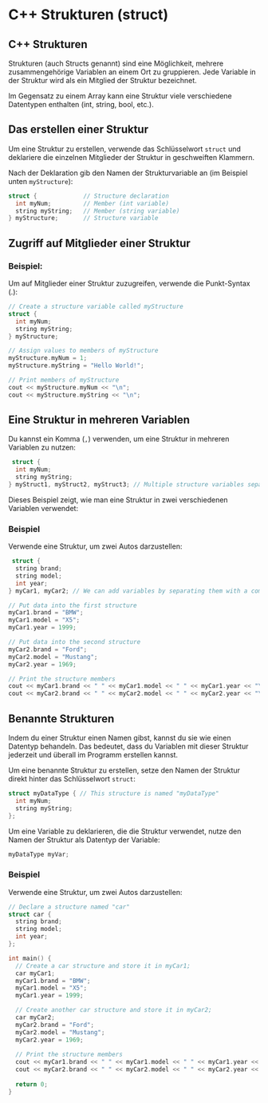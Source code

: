# C++ Strukturen (struct)
## C++ Strukturen
Strukturen (auch Structs genannt) sind eine Möglichkeit, mehrere zusammengehörige Variablen an einem Ort zu gruppieren. Jede Variable in der Struktur wird als ein Mitglied der Struktur bezeichnet.

Im Gegensatz zu einem Array kann eine Struktur viele verschiedene Datentypen enthalten (int, string, bool, etc.).
## Das erstellen einer Struktur
Um eine Struktur zu erstellen, verwende das Schlüsselwort `struct` und deklariere die einzelnen Mitglieder der Struktur in geschweiften Klammern.

Nach der Deklaration gib den Namen der Strukturvariable an (im Beispiel unten `myStructure`):
```cpp
struct {             // Structure declaration
  int myNum;         // Member (int variable)
  string myString;   // Member (string variable)
} myStructure;       // Structure variable 
```
## Zugriff auf Mitglieder einer Struktur
### Beispiel:
Um auf Mitglieder einer Struktur zuzugreifen, verwende die Punkt-Syntax (.):
```cpp
// Create a structure variable called myStructure
struct {
  int myNum;
  string myString;
} myStructure;

// Assign values to members of myStructure
myStructure.myNum = 1;
myStructure.myString = "Hello World!";

// Print members of myStructure
cout << myStructure.myNum << "\n";
cout << myStructure.myString << "\n";
```
## Eine Struktur in mehreren Variablen
Du kannst ein Komma (`,`) verwenden, um eine Struktur in mehreren Variablen zu nutzen:
```cpp
 struct {
  int myNum;
  string myString;
} myStruct1, myStruct2, myStruct3; // Multiple structure variables separated with commas 
```
Dieses Beispiel zeigt, wie man eine Struktur in zwei verschiedenen Variablen verwendet:  
### Beispiel
Verwende eine Struktur, um zwei Autos darzustellen:
```cpp
 struct {
  string brand;
  string model;
  int year;
} myCar1, myCar2; // We can add variables by separating them with a comma here

// Put data into the first structure
myCar1.brand = "BMW";
myCar1.model = "X5";
myCar1.year = 1999;

// Put data into the second structure
myCar2.brand = "Ford";
myCar2.model = "Mustang";
myCar2.year = 1969;

// Print the structure members
cout << myCar1.brand << " " << myCar1.model << " " << myCar1.year << "\n";
cout << myCar2.brand << " " << myCar2.model << " " << myCar2.year << "\n";
```
## Benannte Strukturen

Indem du einer Struktur einen Namen gibst, kannst du sie wie einen Datentyp behandeln. Das bedeutet, dass du Variablen mit dieser Struktur jederzeit und überall im Programm erstellen kannst.

Um eine benannte Struktur zu erstellen, setze den Namen der Struktur direkt hinter das Schlüsselwort `struct`:
```cpp
struct myDataType { // This structure is named "myDataType"
  int myNum;
  string myString;
};
```
Um eine Variable zu deklarieren, die die Struktur verwendet, nutze den Namen der Struktur als Datentyp der Variable:
```cpp
myDataType myVar;
```
### Beispiel
Verwende eine Struktur, um zwei Autos darzustellen:
```cpp
// Declare a structure named "car"
struct car {
  string brand;
  string model;
  int year;
};

int main() {
  // Create a car structure and store it in myCar1;
  car myCar1;
  myCar1.brand = "BMW";
  myCar1.model = "X5";
  myCar1.year = 1999;

  // Create another car structure and store it in myCar2;
  car myCar2;
  myCar2.brand = "Ford";
  myCar2.model = "Mustang";
  myCar2.year = 1969;
 
  // Print the structure members
  cout << myCar1.brand << " " << myCar1.model << " " << myCar1.year << "\n";
  cout << myCar2.brand << " " << myCar2.model << " " << myCar2.year << "\n";
 
  return 0;
}
```
